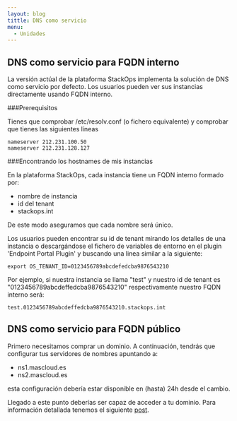 ```yaml
---
layout: blog
tittle: DNS como servicio
menu:
  - Unidades
---
```


## DNS como servicio para FQDN interno 

La versión actúal de la plataforma StackOps implementa la solución de DNS como servicio por defecto. Los usuarios pueden ver sus instancias directamente usando FQDN interno.

###Prerequisitos

Tienes que comprobar /etc/resolv.conf (o fichero equivalente) y comprobar que tienes las siguientes líneas 

	nameserver 212.231.100.50
	nameserver 212.231.128.127

###Encontrando los hostnames de mis instancias

En la plataforma StackOps, cada instancia tiene un FQDN interno formado por:

* nombre de instancia
* id del tenant
* stackops.int

De este modo aseguramos que cada nombre será único.

Los usuarios pueden encontrar su id de tenant mirando los detalles de una instancia o descargándose el fichero de variables de entorno en el plugin 'Endpoint Portal Plugin' y buscando una linea similar a la siguiente:

	export OS_TENANT_ID=0123456789abcdefedcba9876543210
 

Por ejemplo, si nuestra instancia se llama "test" y nuestro id de tenant es "0123456789abcdeffedcba9876543210" respectivamente nuestro FQDN interno será:

    test.0123456789abcdeffedcba9876543210.stackops.int

## DNS como servicio para FQDN público

Primero necesitamos comprar un dominio. A continuación, tendrás que configurar tus servidores de nombres apuntando a:

* ns1.mascloud.es
* ns2.mascloud.es

esta configuración debería estar disponible en (hasta) 24h desde el cambio.

Llegado a este punto deberías ser capaz de acceder a tu dominio. Para información detallada tenemos el siguiente [post](https://docs.stackops.net/dnsaas-plugin-en.html). 